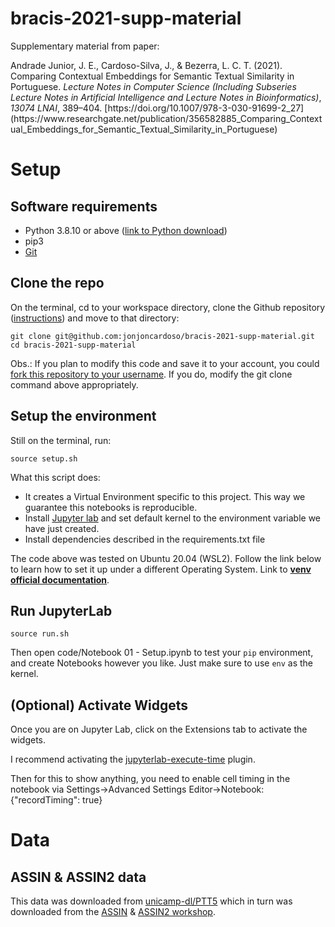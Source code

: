 # bracis-2021-supp-material

Supplementary material from paper:

<div class="csl-entry">Andrade Junior, J. E., Cardoso-Silva, J., &#38; Bezerra, L. C. T. (2021). Comparing Contextual Embeddings for Semantic Textual Similarity in Portuguese. <i>Lecture Notes in Computer Science (Including Subseries Lecture Notes in Artificial Intelligence and Lecture Notes in Bioinformatics)</i>, <i>13074 LNAI</i>, 389–404. [https://doi.org/10.1007/978-3-030-91699-2_27](https://www.researchgate.net/publication/356582885_Comparing_Contextual_Embeddings_for_Semantic_Textual_Similarity_in_Portuguese)</div>

# Setup

## Software requirements

- Python 3.8.10 or above ([link to Python download](https://www.python.org/downloads/))
- pip3
- [Git](https://docs.github.com/en/get-started/quickstart/set-up-git) 

## Clone the repo

On the terminal, cd to your workspace directory, clone the Github repository ([instructions](https://docs.github.com/en/repositories/creating-and-managing-repositories/cloning-a-repository)) and move to that directory:

```shell 
git clone git@github.com:jonjoncardoso/bracis-2021-supp-material.git
cd bracis-2021-supp-material
```

Obs.: If you plan to modify this code and save it to your account, you could [fork this repository to your username](https://docs.github.com/en/get-started/quickstart/fork-a-repo). If you do, modify the git clone command above appropriately.

## Setup the environment


Still on the terminal, run:

```shell
source setup.sh
```

What this script does:

- It creates a Virtual Environment specific to this project. This way we guarantee this notebooks is reproducible.
- Install [Jupyter lab](https://jupyterlab.readthedocs.io/en/stable/getting_started/overview.html) and set default kernel to the environment variable we have just created.
- Install dependencies described in the requirements.txt file

The code above was tested on Ubuntu 20.04 (WSL2). Follow the link below to learn how to set it up under a different Operating System. Link to [**venv official documentation**](https://packaging.python.org/en/latest/guides/installing-using-pip-and-virtual-environments/#creating-a-virtual-environment).


## Run JupyterLab

```shell
source run.sh
```

Then open code/Notebook 01 - Setup.ipynb to test your `pip` environment, and create Notebooks however you like. Just make sure to use `env` as the kernel.


## (Optional) Activate Widgets

Once you are on Jupyter Lab, click on the Extensions tab to activate the widgets. 

I recommend activating the [jupyterlab-execute-time](https://github.com/deshaw/jupyterlab-execute-time) plugin.

Then for this to show anything, you need to enable cell timing in the notebook via Settings->Advanced Settings Editor->Notebook: {"recordTiming": true}

# Data

## ASSIN & ASSIN2 data

This data was downloaded from [unicamp-dl/PTT5](https://github.com/unicamp-dl/PTT5/tree/master/assin/assin_data) which in turn was downloaded from the [ASSIN](http://propor2016.di.fc.ul.pt/?page_id=381) & [ASSIN2 workshop](https://sites.google.com/view/assin2/).



